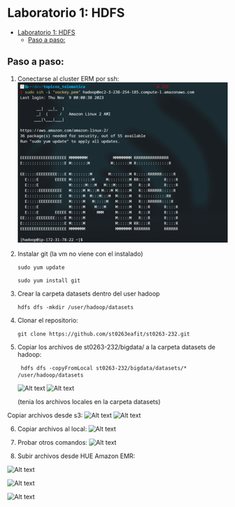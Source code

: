 # Laboratorio 1: HDFS

- [Laboratorio 1: HDFS](#laboratorio-1-hdfs)
  - [Paso a paso:](#paso-a-paso)

## Paso a paso:

1. Conectarse al cluster ERM por ssh:
 ![Alt text](image.png)

2. Instalar git (la vm no viene con el instalado)
   ```
   sudo yum update
    ```
    ```
    sudo yum install git
    ```
3. Crear la carpeta datasets dentro del user hadoop
    ```
    hdfs dfs -mkdir /user/hadoop/datasets
    ```
4. Clonar el repositorio:
   ```
   git clone https://github.com/st0263eafit/st0263-232.git
   ```
5. Copiar los archivos de st0263-232/bigdata/ a la carpeta datasets de hadoop:
    ```
     hdfs dfs -copyFromLocal st0263-232/bigdata/datasets/* /user/hadoop/datasets
    ```
    ![Alt text](image-2.png)
    ![Alt text](image-1.png)

    (tenia los archivos locales en la carpeta datasets)
    
Copiar archivos desde s3:
![Alt text](image-3.png)
![Alt text](image-4.png)

6. Copiar archivos al local: 
   ![Alt text](image-5.png)

7. Probar otros comandos:
 ![Alt text](image-6.png)

8. Subir archivos desde HUE Amazon EMR:

![Alt text](image-7.png)

![Alt text](image-8.png)

![Alt text](image-9.png)
